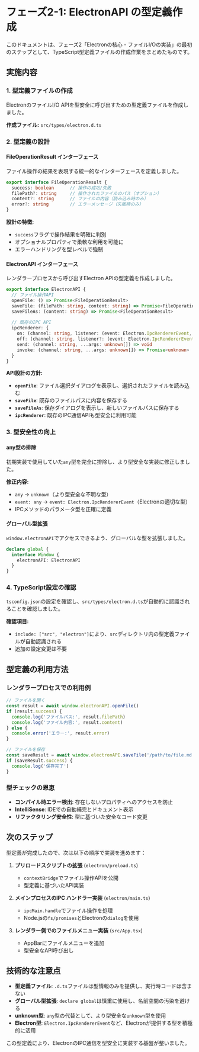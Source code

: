 # フェーズ2-1: ElectronAPI の型定義作成

このドキュメントは、フェーズ2「Electronの核心 - ファイルI/Oの実装」の最初のステップとして、TypeScript型定義ファイルの作成作業をまとめたものです。

## 実施内容

### 1. 型定義ファイルの作成

ElectronのファイルI/O APIを型安全に呼び出すための型定義ファイルを作成しました。

**作成ファイル:** `src/types/electron.d.ts`

### 2. 型定義の設計

#### FileOperationResult インターフェース

ファイル操作の結果を表現する統一的なインターフェースを定義しました。

```typescript
export interface FileOperationResult {
  success: boolean      // 操作の成功/失敗
  filePath?: string     // 操作されたファイルのパス（オプション）
  content?: string      // ファイルの内容（読み込み時のみ）
  error?: string        // エラーメッセージ（失敗時のみ）
}
```

**設計の特徴:**
- `success`フラグで操作結果を明確に判別
- オプショナルプロパティで柔軟な利用を可能に
- エラーハンドリングを型レベルで強制

#### ElectronAPI インターフェース

レンダラープロセスから呼び出すElectron APIの型定義を作成しました。

```typescript
export interface ElectronAPI {
  // ファイル操作API
  openFile: () => Promise<FileOperationResult>
  saveFile: (filePath: string, content: string) => Promise<FileOperationResult>
  saveFileAs: (content: string) => Promise<FileOperationResult>
  
  // 既存のIPC API
  ipcRenderer: {
    on: (channel: string, listener: (event: Electron.IpcRendererEvent, ...args: unknown[]) => void) => void
    off: (channel: string, listener?: (event: Electron.IpcRendererEvent, ...args: unknown[]) => void) => void
    send: (channel: string, ...args: unknown[]) => void
    invoke: (channel: string, ...args: unknown[]) => Promise<unknown>
  }
}
```

**API設計の方針:**
- **`openFile`**: ファイル選択ダイアログを表示し、選択されたファイルを読み込む
- **`saveFile`**: 既存のファイルパスに内容を保存する
- **`saveFileAs`**: 保存ダイアログを表示し、新しいファイルパスに保存する
- **`ipcRenderer`**: 既存のIPC通信APIも型安全に利用可能

### 3. 型安全性の向上

#### any型の排除

初期実装で使用していた`any`型を完全に排除し、より型安全な実装に修正しました。

**修正内容:**
- `any` → `unknown`（より型安全な不明な型）
- `event: any` → `event: Electron.IpcRendererEvent`（Electronの適切な型）
- IPCメソッドのパラメータ型を正確に定義

#### グローバル型拡張

`window.electronAPI`でアクセスできるよう、グローバルな型を拡張しました。

```typescript
declare global {
  interface Window {
    electronAPI: ElectronAPI
  }
}
```

### 4. TypeScript設定の確認

`tsconfig.json`の設定を確認し、`src/types/electron.d.ts`が自動的に認識されることを確認しました。

**確認項目:**
- `include: ["src", "electron"]`により、`src`ディレクトリ内の型定義ファイルが自動認識される
- 追加の設定変更は不要

## 型定義の利用方法

### レンダラープロセスでの利用例

```typescript
// ファイルを開く
const result = await window.electronAPI.openFile()
if (result.success) {
  console.log('ファイルパス:', result.filePath)
  console.log('ファイル内容:', result.content)
} else {
  console.error('エラー:', result.error)
}

// ファイルを保存
const saveResult = await window.electronAPI.saveFile('/path/to/file.md', 'content')
if (saveResult.success) {
  console.log('保存完了')
}
```

### 型チェックの恩恵

- **コンパイル時エラー検出**: 存在しないプロパティへのアクセスを防止
- **IntelliSense**: IDEでの自動補完とドキュメント表示
- **リファクタリング安全性**: 型に基づいた安全なコード変更

## 次のステップ

型定義が完成したので、次は以下の順序で実装を進めます：

1. **プリロードスクリプトの拡張** (`electron/preload.ts`)
   - `contextBridge`でファイル操作APIを公開
   - 型定義に基づいたAPI実装

2. **メインプロセスのIPC ハンドラー実装** (`electron/main.ts`)
   - `ipcMain.handle`でファイル操作を処理
   - Node.jsの`fs/promises`とElectronの`dialog`を使用

3. **レンダラー側でのファイルメニュー実装** (`src/App.tsx`)
   - AppBarにファイルメニューを追加
   - 型安全なAPI呼び出し

## 技術的な注意点

- **型定義ファイル**: `.d.ts`ファイルは型情報のみを提供し、実行時コードは含まない
- **グローバル型拡張**: `declare global`は慎重に使用し、名前空間の汚染を避ける
- **unknown型**: `any`型の代替として、より型安全な`unknown`型を使用
- **Electron型**: `Electron.IpcRendererEvent`など、Electronが提供する型を積極的に活用

この型定義により、ElectronのIPC通信を型安全に実装する基盤が整いました。 